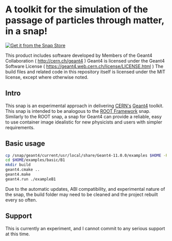 # A toolkit for the simulation of the passage of particles through matter, in a snap!
[![Get it from the Snap Store](https://snapcraft.io/static/images/badges/en/snap-store-black.svg)](https://snapcraft.io/geant4)

This product includes software developed by Members of the Geant4 Collaboration ( http://cern.ch/geant4 )
Geant4 is licensed under the Geant4 Software License ( https://geant4.web.cern.ch/license/LICENSE.html )
The build files and related code in this repository itself is licensed under the MIT license, except where otherwise noted.

## Intro

This snap is an experimental approach in delivering [CERN's](https://home.cern) [Geant4](https://cern.ch/geant4) toolkit.
This snap is intended to be analogous to the [ROOT Framework](https://github.com/MrCarroll/root-snap) snap.
Similarly to the ROOT snap, a snap for Geant4 can provide a reliable, easy to use container image idealistic for new physicists and users with simpler requirements.

## Basic usage

```bash
cp /snap/geant4/current/usr/local/share/Geant4-11.0.0/examples $HOME -R
cd $HOME/examples/basic/B1
mkdir build
geant4.cmake ..
geant4.make
geant4.run ./exampleB1
```

Due to the automatic updates, ABI compatibility, and experimental nature of the snap, the build folder may need to be cleaned and the project rebuilt every so often.

## Support

This is currently an experiment, and I cannot commit to any serious support at this time.
